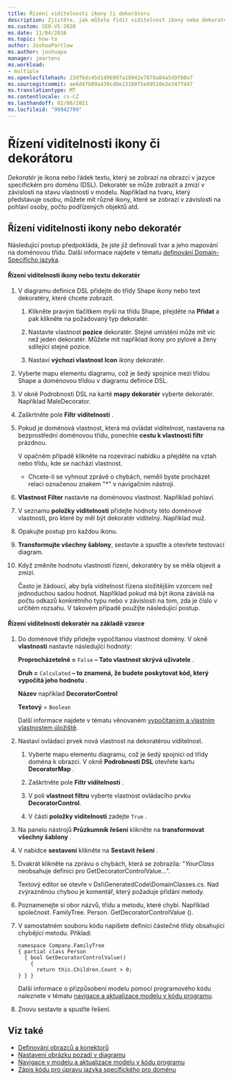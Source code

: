 ```yaml
---
title: Řízení viditelnosti ikony či dekorátoru
description: Zjistěte, jak můžete řídit viditelnost ikony nebo dekoratér v závislosti na stavu vlastností v modelu.
ms.custom: SEO-VS-2020
ms.date: 11/04/2016
ms.topic: how-to
author: JoshuaPartlow
ms.author: joshuapa
manager: jmartens
ms.workload:
- multiple
ms.openlocfilehash: 23df6dc45d1d96997a18942e7878a84a5d9f60a7
ms.sourcegitcommit: ae6d47b09a439cd0e13180f5e89510e3e347fd47
ms.translationtype: MT
ms.contentlocale: cs-CZ
ms.lasthandoff: 02/08/2021
ms.locfileid: "99942799"
---
```

# <a name="controlling-the-visibility-of-an-icon-or-decorator"></a>Řízení viditelnosti ikony či dekorátoru
*Dekoratér* je ikona nebo řádek textu, který se zobrazí na obrazci v jazyce specifickém pro doménu (DSL). Dekoratér se může zobrazit a zmizí v závislosti na stavu vlastností v modelu. Například na tvaru, který představuje osobu, můžete mít různé ikony, které se zobrazí v závislosti na pohlaví osoby, počtu podřízených objektů atd.

## <a name="controlling-the-visibility-of-an-icon-or-decorator"></a>Řízení viditelnosti ikony nebo dekoratér
 Následující postup předpokládá, že jste již definovali tvar a jeho mapování na doménovou třídu. Další informace najdete v tématu [definování Domain-Specificho jazyka](../modeling/how-to-define-a-domain-specific-language.md).

#### <a name="to-control-the-visibility-of-an-icon-or-text-decorator"></a>Řízení viditelnosti ikony nebo textu dekoratér

1. V diagramu definice DSL přidejte do třídy Shape ikony nebo text dekoratéry, které chcete zobrazit.

   1. Klikněte pravým tlačítkem myši na třídu Shape, přejděte na **Přidat** a pak klikněte na požadovaný typ dekoratér.

   2. Nastavte vlastnost **pozice** dekoratér. Stejné umístění může mít víc než jeden dekoratér. Můžete mít například ikony pro pylové a ženy sdílející stejné pozice.

   3. Nastaví **výchozí vlastnost Icon** ikony dekoratér.

2. Vyberte mapu elementu diagramu, což je šedý spojnice mezi třídou Shape a doménovou třídou v diagramu definice DSL.

3. V okně Podrobnosti DSL na kartě **mapy dekoratér** vyberte dekoratér. Například MaleDecorator.

4. Zaškrtněte pole **Filtr viditelnosti** .

5. Pokud je doménová vlastnost, která má ovládat viditelnost, nastavena na bezprostřední doménovou třídu, ponechte **cestu k vlastnosti filtr** prázdnou.

    V opačném případě klikněte na rozevírací nabídku a přejděte na vztah nebo třídu, kde se nachází vlastnost.

   - Chcete-li se vyhnout zprávě o chybách, neměli byste procházet relaci označenou znakem "*" v navigačním nástroji.

6. **Vlastnost Filter** nastavte na doménovou vlastnost. Například pohlaví.

7. V seznamu **položky viditelnosti** přidejte hodnoty této doménové vlastnosti, pro které by měl být dekoratér viditelný. Například muž.

8. Opakujte postup pro každou ikonu.

9. **Transformujte všechny šablony**, sestavte a spusťte a otevřete testovací diagram.

10. Když změníte hodnotu vlastnosti řízení, dekoratéry by se měla objevit a zmizí.

    Často je žádoucí, aby byla viditelnost řízena složitějším vzorcem než jednoduchou sadou hodnot. Například pokud má být ikona závislá na počtu odkazů konkrétního typu nebo v závislosti na tom, zda je číslo v určitém rozsahu. V takovém případě použijte následující postup.

#### <a name="to-control-the-visibility-of-a-decorator-based-on-a-formula"></a>Řízení viditelnosti dekoratér na základě vzorce

1. Do doménové třídy přidejte vypočítanou vlastnost domény. V okně **vlastnosti** nastavte následující hodnoty:

     **Proprocházetelné =** `False` **– Tato vlastnost skrývá uživatele** .    

     **Druh =** `Calculated` **– to znamená, že budete poskytovat kód, který vypočítá jeho hodnotu** .    

     **Název** například **DecoratorControl**

     **Textový** = `Boolean`

     Další informace najdete v tématu věnovaném [vypočítaným a vlastním vlastnostem úložiště](../modeling/calculated-and-custom-storage-properties.md).

2. Nastaví ovládací prvek nová vlastnost na dekoratérou viditelnost.

    1. Vyberte mapu elementu diagramu, což je šedý spojnici od třídy doména k obrazci. V okně **Podrobnosti DSL** otevřete kartu **DecoratorMap** .

    2. Zaškrtněte pole **Filtr viditelnosti** .

    3. V poli **vlastnost filtru** vyberte vlastnost ovládacího prvku **DecoratorControl**.

    4. V části **položky viditelnosti** zadejte `True` .

3. Na panelu nástrojů **Průzkumník řešení** klikněte na **transformovat všechny šablony** .

4. V nabídce **sestavení** klikněte na **Sestavit řešení** .

5. Dvakrát klikněte na zprávu o chybách, která se zobrazila: "*YourClass* neobsahuje definici pro GetDecoratorControlValue...".

     Textový editor se otevře v Dsl\GeneratedCode\DomainClasses.cs. Nad zvýrazněnou chybou je komentář, který požaduje přidání metody.

6. Poznamenejte si obor názvů, třídu a metodu, které chybí.  Například společnost. FamilyTree. Person. GetDecoratorControlValue ().

7. V samostatném souboru kódu napíšete definici částečné třídy obsahující chybějící metodu. Příklad:

    ```
    namespace Company.FamilyTree
    { partial class Person
      { bool GetDecoratorControlValue()
        {
          return this.Children.Count > 0;
    } } }
    ```

     Další informace o přizpůsobení modelu pomocí programového kódu naleznete v tématu [navigace a aktualizace modelu v kódu programu](../modeling/navigating-and-updating-a-model-in-program-code.md).

8. Znovu sestavte a spusťte řešení.

## <a name="see-also"></a>Viz také

- [Definování obrazců a konektorů](../modeling/defining-shapes-and-connectors.md)
- [Nastavení obrázku pozadí v diagramu](../modeling/setting-a-background-image-on-a-diagram.md)
- [Navigace v modelu a aktualizace modelu v kódu programu](../modeling/navigating-and-updating-a-model-in-program-code.md)
- [Zápis kódu pro úpravu jazyka specifického pro doménu](../modeling/writing-code-to-customise-a-domain-specific-language.md)